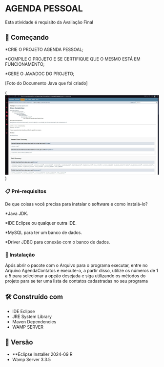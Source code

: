 # AGENDA PESSOAL

Esta atividade é requisito da Avaliação Final 

## 🚀 Começando

*CRIE O PROJETO AGENDA PESSOAL;

*COMPILE O PROJETO E SE CERTIFIQUE QUE O MESMO ESTÁ EM FUNCIONAMENTO;

*GERE O JAVADOC DO PROJETO;


[Foto do Documento Java que foi criado]

(![BibliotecadeConversões](FotoJavaDOC2.jpg))

### 📋 Pré-requisitos

De que coisas você precisa para instalar o software e como instalá-lo?

*Java JDK.

*IDE Eclipse ou qualquer outra IDE.

*MySQL para ter um banco de dados.

*Driver JDBC para conexão com o banco de dados.

### 🔧 Instalação

Após abrir o pacote com o Arquivo para o programa executar, entre no Arquivo AgendaContatos e execute-o, a partir disso, utilize os números de 1 a 5 para selecionar a opção desejada e siga utilizando os métodos do projeto para se ter uma lista de contatos cadastradas no seu programa


## 🛠️ Construído com

* IDE Eclipse
* JRE System Library
* Maven Dependencies
* WAMP SERVER 

## 📌 Versão

* **Eclipse Installer 2024-09 R
* Wamp Server 3.3.5
  
